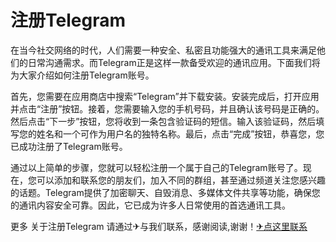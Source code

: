 # 注册Telegram

在当今社交网络的时代，人们需要一种安全、私密且功能强大的通讯工具来满足他们的日常沟通需求。而Telegram正是这样一款备受欢迎的通讯应用。下面我们将为大家介绍如何注册Telegram账号。

首先，您需要在应用商店中搜索“Telegram”并下载安装。安装完成后，打开应用并点击“注册”按钮。接着，您需要输入您的手机号码，并且确认该号码是正确的。然后点击“下一步”按钮，您将收到一条包含验证码的短信。输入该验证码，然后填写您的姓名和一个可作为用户名的独特名称。最后，点击“完成”按钮，恭喜您，您已成功注册了Telegram账号。

通过以上简单的步骤，您就可以轻松注册一个属于自己的Telegram账号了。现在，您可以添加和联系您的朋友们，加入不同的群组，甚至通过频道关注您感兴趣的话题。Telegram提供了加密聊天、自毁消息、多媒体文件共享等功能，确保您的通讯内容安全可靠。因此，它已成为许多人日常使用的首选通讯工具。

更多 关于注册Telegram 请通过✈与我们联系，感谢阅读,谢谢！[✈点这里联系](https://d.k02.cc)